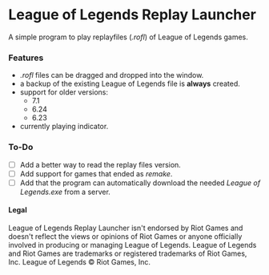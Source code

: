 # League of Legends Replay Launcher
A simple program to play replayfiles (_.rofl_) of League of Legends games.
### Features
* _.rofl_ files can be dragged and dropped into the window.
* a backup of the existing League of Legends file is __always__ created.
* support for older versions:
  *  7.1
  * 6.24
  * 6.23
* currently playing indicator.
  

### To-Do
- [ ] Add a better way to read the replay files version.
- [ ] Add support for games that ended as _remake_.
- [ ] Add that the program can automatically download the needed _League of Legends.exe_ from a server.

#### Legal
League of Legends Replay Launcher
isn't endorsed by Riot Games and doesn't reflect the views or opinions of Riot Games or anyone officially involved in producing or managing League of Legends. League of Legends and Riot Games are trademarks or registered trademarks of Riot Games, Inc. League of Legends © Riot Games, Inc.
